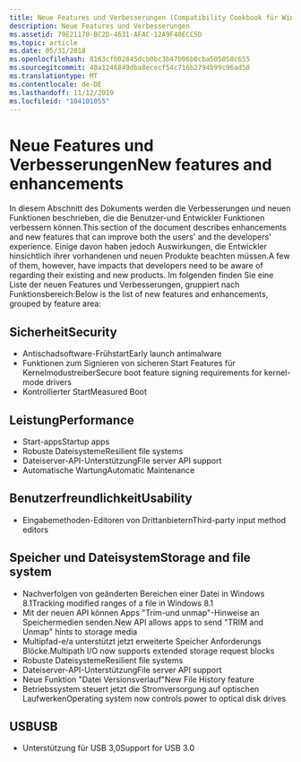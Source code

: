 ```yaml
---
title: Neue Features und Verbesserungen (Compatibility Cookbook für Windows)
description: Neue Features und Verbesserungen
ms.assetid: 79E21170-BC2D-4631-AFAC-12A9F40ECC5D
ms.topic: article
ms.date: 05/31/2018
ms.openlocfilehash: 8163cfb02845dcb0bc3b47b06b0cba505058c655
ms.sourcegitcommit: 40a1246849dba8ececf54c716b2794b99c96ad50
ms.translationtype: MT
ms.contentlocale: de-DE
ms.lasthandoff: 11/12/2019
ms.locfileid: "104101055"
---
```

# <a name="new-features-and-enhancements"></a><span data-ttu-id="b11b2-103">Neue Features und Verbesserungen</span><span class="sxs-lookup"><span data-stu-id="b11b2-103">New features and enhancements</span></span>

<span data-ttu-id="b11b2-104">In diesem Abschnitt des Dokuments werden die Verbesserungen und neuen Funktionen beschrieben, die die Benutzer-und Entwickler Funktionen verbessern können.</span><span class="sxs-lookup"><span data-stu-id="b11b2-104">This section of the document describes enhancements and new features that can improve both the users' and the developers' experience.</span></span> <span data-ttu-id="b11b2-105">Einige davon haben jedoch Auswirkungen, die Entwickler hinsichtlich ihrer vorhandenen und neuen Produkte beachten müssen.</span><span class="sxs-lookup"><span data-stu-id="b11b2-105">A few of them, however, have impacts that developers need to be aware of regarding their existing and new products.</span></span> <span data-ttu-id="b11b2-106">Im folgenden finden Sie eine Liste der neuen Features und Verbesserungen, gruppiert nach Funktionsbereich:</span><span class="sxs-lookup"><span data-stu-id="b11b2-106">Below is the list of new features and enhancements, grouped by feature area:</span></span>

## <a name="security"></a><span data-ttu-id="b11b2-107">Sicherheit</span><span class="sxs-lookup"><span data-stu-id="b11b2-107">Security</span></span>

-   <span data-ttu-id="b11b2-108">Antischadsoftware-Frühstart</span><span class="sxs-lookup"><span data-stu-id="b11b2-108">Early launch antimalware</span></span>
-   <span data-ttu-id="b11b2-109">Funktionen zum Signieren von sicheren Start Features für Kernelmodustreiber</span><span class="sxs-lookup"><span data-stu-id="b11b2-109">Secure boot feature signing requirements for kernel-mode drivers</span></span>
-   <span data-ttu-id="b11b2-110">Kontrollierter Start</span><span class="sxs-lookup"><span data-stu-id="b11b2-110">Measured Boot</span></span>

## <a name="performance"></a><span data-ttu-id="b11b2-111">Leistung</span><span class="sxs-lookup"><span data-stu-id="b11b2-111">Performance</span></span>

-   <span data-ttu-id="b11b2-112">Start-apps</span><span class="sxs-lookup"><span data-stu-id="b11b2-112">Startup apps</span></span>
-   <span data-ttu-id="b11b2-113">Robuste Dateisysteme</span><span class="sxs-lookup"><span data-stu-id="b11b2-113">Resilient file systems</span></span>
-   <span data-ttu-id="b11b2-114">Dateiserver-API-Unterstützung</span><span class="sxs-lookup"><span data-stu-id="b11b2-114">File server API support</span></span>
-   <span data-ttu-id="b11b2-115">Automatische Wartung</span><span class="sxs-lookup"><span data-stu-id="b11b2-115">Automatic Maintenance</span></span>

## <a name="usability"></a><span data-ttu-id="b11b2-116">Benutzerfreundlichkeit</span><span class="sxs-lookup"><span data-stu-id="b11b2-116">Usability</span></span>

-   <span data-ttu-id="b11b2-117">Eingabemethoden-Editoren von Drittanbietern</span><span class="sxs-lookup"><span data-stu-id="b11b2-117">Third-party input method editors</span></span>

## <a name="storage-and-file-system"></a><span data-ttu-id="b11b2-118">Speicher und Dateisystem</span><span class="sxs-lookup"><span data-stu-id="b11b2-118">Storage and file system</span></span>

-   <span data-ttu-id="b11b2-119">Nachverfolgen von geänderten Bereichen einer Datei in Windows 8.1</span><span class="sxs-lookup"><span data-stu-id="b11b2-119">Tracking modified ranges of a file in Windows 8.1</span></span>
-   <span data-ttu-id="b11b2-120">Mit der neuen API können Apps "Trim-und unmap"-Hinweise an Speichermedien senden.</span><span class="sxs-lookup"><span data-stu-id="b11b2-120">New API allows apps to send "TRIM and Unmap" hints to storage media</span></span>
-   <span data-ttu-id="b11b2-121">Multipfad-e/a unterstützt jetzt erweiterte Speicher Anforderungs Blöcke.</span><span class="sxs-lookup"><span data-stu-id="b11b2-121">Multipath I/O now supports extended storage request blocks</span></span>
-   <span data-ttu-id="b11b2-122">Robuste Dateisysteme</span><span class="sxs-lookup"><span data-stu-id="b11b2-122">Resilient file systems</span></span>
-   <span data-ttu-id="b11b2-123">Dateiserver-API-Unterstützung</span><span class="sxs-lookup"><span data-stu-id="b11b2-123">File server API support</span></span>
-   <span data-ttu-id="b11b2-124">Neue Funktion "Datei Versionsverlauf"</span><span class="sxs-lookup"><span data-stu-id="b11b2-124">New File History feature</span></span>
-   <span data-ttu-id="b11b2-125">Betriebssystem steuert jetzt die Stromversorgung auf optischen Laufwerken</span><span class="sxs-lookup"><span data-stu-id="b11b2-125">Operating system now controls power to optical disk drives</span></span>

## <a name="usb"></a><span data-ttu-id="b11b2-126">USB</span><span class="sxs-lookup"><span data-stu-id="b11b2-126">USB</span></span>

-   <span data-ttu-id="b11b2-127">Unterstützung für USB 3,0</span><span class="sxs-lookup"><span data-stu-id="b11b2-127">Support for USB 3.0</span></span>

 

 




